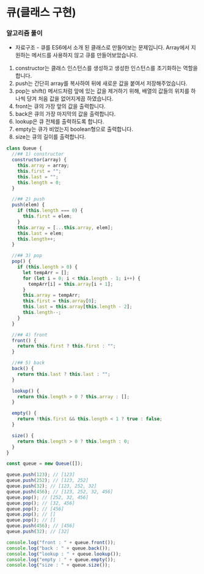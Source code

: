 # 큐(클래스 구현)

### 알고리즘 풀이

- 자료구조 - 큐를 ES6에서 소개 된 클래스로 만들어보는 문제입니다. Array에서 지원하는 메서드를 사용하지 않고 큐를 만들어보았습니다.

1. constructor는 클래스 인스턴스를 생성하고 생성한 인스턴스를 초기화하는 역할을 합니다.
2. push는 간단히 array를 복사하여 뒤에 새로운 값을 붙여서 저장해주었습니다.
3. pop는 shift() 메서드처럼 앞에 있는 값을 제거하기 위해, 배열의 값들의 위치를 하나씩 당겨 처음 값을 없어지게끔 하였습니다.
4. front는 큐의 가장 앞의 값을 출력합니다.
5. back은 큐의 가장 마지막의 값을 출력합니다.
6. lookup은 큐 전체를 출력하도록 합니다.
7. empty는 큐가 비었는지 boolean형으로 출력합니다.
8. size는 큐의 길이를 출력합니다.

```javascript
class Queue {
  //## 1) constructor
  constructor(array) {
    this.array = array;
    this.first = "";
    this.last = "";
    this.length = 0;
  }

  //## 2) push
  push(elem) {
    if (this.length === 0) {
      this.first = elem;
    }
    this.array = [...this.array, elem];
    this.last = elem;
    this.length++;
  }

  //## 3) pop
  pop() {
    if (this.length > 0) {
      let tempArr = [];
      for (let i = 0; i < this.length - 1; i++) {
        tempArr[i] = this.array[i + 1];
      }
      this.array = tempArr;
      this.first = this.array[0];
      this.last = this.array[this.length - 2];
      this.length--;
    }
  }

  //## 4) front
  front() {
    return this.first ? this.first : "";
  }

  //## 5) back
  back() {
    return this.last ? this.last : "";
  }

  lookup() {
    return this.length > 0 ? this.array : [];
  }

  empty() {
    return !this.first && this.length < 1 ? true : false;
  }

  size() {
    return this.length > 0 ? this.length : 0;
  }
}

const queue = new Queue([]);

queue.push(123); // [123]
queue.push(252); // [123, 252]
queue.push(32); // [123, 252, 32]
queue.push(456); // [123, 252, 32, 456]
queue.pop(); // [252, 32, 456]
queue.pop(); // [32, 456]
queue.pop(); // [456]
queue.pop(); // []
queue.pop(); // []
queue.push(456); // [456]
queue.push(32); // [32]

console.log("front : " + queue.front());
console.log("back : " + queue.back());
console.log("lookup : " + queue.lookup());
console.log("empty : " + queue.empty());
console.log("size : " + queue.size());
```
